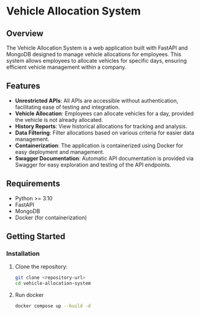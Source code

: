 # Vehicle Allocation System

## Overview

The Vehicle Allocation System is a web application built with FastAPI and MongoDB designed to manage vehicle allocations for employees. This system allows employees to allocate vehicles for specific days, ensuring efficient vehicle management within a company.

## Features

- **Unrestricted APIs**: All APIs are accessible without authentication, facilitating ease of testing and integration.
- **Vehicle Allocation**: Employees can allocate vehicles for a day, provided the vehicle is not already allocated.
- **History Reports**: View historical allocations for tracking and analysis.
- **Data Filtering**: Filter allocations based on various criteria for easier data management.
- **Containerization**: The application is containerized using Docker for easy deployment and management.
- **Swagger Documentation**: Automatic API documentation is provided via Swagger for easy exploration and testing of the API endpoints.

## Requirements

- Python >= 3.10
- FastAPI
- MongoDB
- Docker (for containerization)

## Getting Started

### Installation

1. Clone the repository:

   ```bash
   git clone <repository-url>
   cd vehicle-allocation-system

2. Run docker
   ```bash
   docker compose up --build -d

